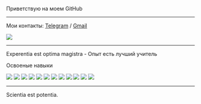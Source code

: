 Приветствую на моем GitHub 

<hr/>

Мои контакты: [Telegram](https://t.me/Desert_Viper) / [Gmail](Germes955@gmail.com)

<img src="https://www.codewars.com/users/MarciusCoreolan/badges/large?theme=light"/>

<hr/>

Experentia est optima magistra - Опыт есть лучший учитель

Освоеные навыки

<img src="https://img.shields.io/badge/HTML-4B0082?style=for-the-badge&logo=html5&logoColor=fff"/> <img src="https://img.shields.io/badge/CSS-8A2BE2?style=for-the-badge&logo=css3&logoColor=fff"/>
<img src="https://img.shields.io/badge/JavaScript-c93030?style=for-the-badge&logo=javascript&logoColor=fff"/>
<img src="https://img.shields.io/badge/TypeScript-c93030?style=for-the-badge&logo=typescript&logoColor=fff"/>
<img src="https://img.shields.io/badge/React-c93030?style=for-the-badge&logo=react&logoColor=fff"/>
<img src="https://img.shields.io/badge/NextJs-c93030?style=for-the-badge&logo=nextdotjs&logoColor=fff"/>
<img src="https://img.shields.io/badge/Redux-c93030?style=for-the-badge&logo=redux&logoColor=fff"/>
<img src="https://img.shields.io/badge/ReduxToolkit-c93030?style=for-the-badge&logo=redux&logoColor=fff"/>
<img src="https://img.shields.io/badge/ReduxSaga-c93030?style=for-the-badge&logo=reduxsaga&logoColor=fff"/>
<img src="https://img.shields.io/badge/Webpack-c93030?style=for-the-badge&logo=webpack&logoColor=fff"/>
<img src="https://img.shields.io/badge/Git-c93030?style=for-the-badge&logo=git&logoColor=fff"/>
<img src="https://img.shields.io/badge/Axios-c93030?style=for-the-badge&logo=axios&logoColor=fff"/>

<hr/>

Scientia est potentia.
